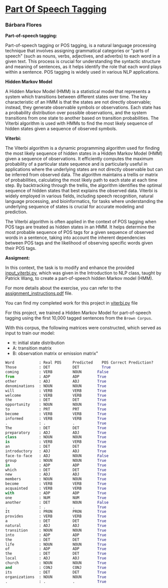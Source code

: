 # [Part Of Speech Tagging](https://github.com/BarbaraPFloresRios/IDS703_NLP_NaturalLanguageProcessing/tree/main/20231009_PartOfSpeechTagging)
### Bárbara Flores

**Part-of-speech tagging:**

Part-of-speech tagging or POS tagging, is a natural language processing technique that involves assigning grammatical categories or "parts of speech" (such as nouns, verbs, adjectives, and adverbs) to each word in a given text. This process is crucial for understanding the syntactic structure and meaning of sentences, as it helps identify the role that each word plays within a sentence. POS tagging is widely used in various NLP applications.

**Hidden Markov Model**

A Hidden Markov Model (HMM) is a statistical model that represents a system which transitions between different states over time. The key characteristic of an HMM is that the states are not directly observable; instead, they generate observable symbols or observations. Each state has a probability distribution over possible observations, and the system transitions from one state to another based on transition probabilities. The Viterbi algorithm is used with HMMs to find the most likely sequence of hidden states given a sequence of observed symbols.

**Viterbi:**

The Viterbi algorithm is a dynamic programming algorithm used for finding the most likely sequence of hidden states in a Hidden Markov Model (HMM) given a sequence of observations. It efficiently computes the maximum probability of a particular state sequence and is particularly useful in applications where the underlying states are not directly observable but can be inferred from observed data. The algorithm maintains a trellis or matrix of probabilities, calculating the most likely path to each state at each time step. By backtracking through the trellis, the algorithm identifies the optimal sequence of hidden states that best explains the observed data. Viterbi is widely employed in various fields, including speech recognition, natural language processing, and bioinformatics, for tasks where understanding the underlying sequence of states is crucial for accurate modeling and prediction.

The Viterbi algorithm is often applied in the context of POS tagging when POS tags are treated as hidden states in an HMM. It helps determine the most probable sequence of POS tags for a given sequence of observed words in a sentence, taking into account the inherent dependencies between POS tags and the likelihood of observing specific words given their POS tags.

**Assigment:**

In this context, the task is to modify and enhance the provided [input_viterbi.py](https://github.com/BarbaraPFloresRios/IDS703_NLP_NaturalLanguageProcessing/blob/main/20231009_PartOfSpeechTagging/input_viterbi.py), which was given in the Introduction to NLP class, taught by Patrick Wang, to create a part-of-speech hidden Markov model (HMM).

For more details about the exercise, you can refer to the [assignment_instructions.pdf](https://github.com/BarbaraPFloresRios/IDS703_NLP_NaturalLanguageProcessing/blob/main/20231009_PartOfSpeechTagging/assignment_instructions.pdf) file.

You can find my completed work for this project in [viterbi.py](https://github.com/BarbaraPFloresRios/IDS703_NLP_NaturalLanguageProcessing/blob/main/20231009_PartOfSpeechTagging/viterbi.py) file

For this project, we trained a Hidden Markov Model for part-of-speech tagging using the first 10,000 tagged sentences from the `Brown Corpus`.

With this corpus, the following matrices were constructed, which served as input to train our model:

- π: initial state distribution
- A: transition matrix
- B: observation matrix or emission matrix"



```python
Word           : Real POS     Predicted    POS Correct Prediction?
Those          : DET          DET          True
coming         : VERB         NOUN       False
from           : ADP          ADP        True
other          : ADJ          ADJ        True
denominations  : NOUN         NOUN       True
will           : VERB         VERB       True
welcome        : VERB         VERB       True
the            : DET          DET        True
opportunity    : NOUN         NOUN       True
to             : PRT          PRT        True
become         : VERB         VERB       True
informed       : VERB         VERB       True
.              : .            .          True
The            : DET          DET        True
preparatory    : ADJ          ADJ        True
class          : NOUN         NOUN       True
is             : VERB         VERB       True
an             : DET          DET        True
introductory   : ADJ          ADJ        True
face-to-face   : ADJ          NOUN       False
group          : NOUN         NOUN       True
in             : ADP          ADP        True
which          : DET          DET        True
new            : ADJ          ADJ        True
members        : NOUN         NOUN       True
become         : VERB         VERB       True
acquainted     : VERB         VERB       True
with           : ADP          ADP        True
one            : NUM          NUM        True
another        : DET          NOUN       False
.              : .            .          True
It             : PRON         PRON       True
provides       : VERB         VERB       True
a              : DET          DET        True
natural        : ADJ          ADJ        True
transition     : NOUN         NOUN       True
into           : ADP          ADP        True
the            : DET          DET        True
life           : NOUN         NOUN       True
of             : ADP          ADP        True
the            : DET          DET        True
local          : ADJ          ADJ        True
church         : NOUN         NOUN       True
and            : CONJ         CONJ       True
its            : DET          DET        True
organizations  : NOUN         NOUN       True
.              : .            .          True
```

